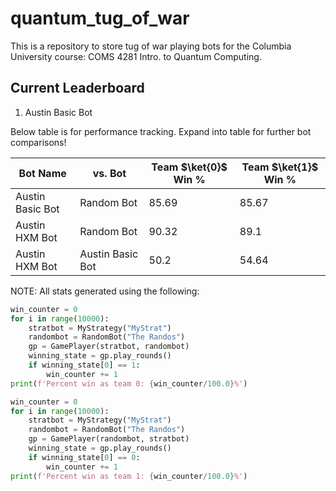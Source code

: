 # quantum_tug_of_war
This is a repository to store tug of war playing bots for the Columbia University course: COMS 4281 Intro. to Quantum Computing.
## Current Leaderboard
1. Austin Basic Bot

Below table is for performance tracking.
Expand into table for further bot comparisons!

| Bot Name | vs. Bot | Team $\ket{0}$ Win % | Team $\ket{1}$ Win % |
| --- | --- | --- | --- |
| Austin Basic Bot | Random Bot | 85.69 | 85.67 |
| Austin HXM Bot | Random Bot | 90.32 | 89.1 |
| Austin HXM Bot | Austin Basic Bot | 50.2 | 54.64 |

NOTE: All stats generated using the following:
```python
win_counter = 0
for i in range(10000):
    stratbot = MyStrategy("MyStrat")
    randombot = RandomBot("The Randos")
    gp = GamePlayer(stratbot, randombot)
    winning_state = gp.play_rounds()
    if winning_state[0] == 1:
        win_counter += 1
print(f'Percent win as team 0: {win_counter/100.0}%')

win_counter = 0
for i in range(10000):
    stratbot = MyStrategy("MyStrat")
    randombot = RandomBot("The Randos")
    gp = GamePlayer(randombot, stratbot)
    winning_state = gp.play_rounds()
    if winning_state[0] == 0:
        win_counter += 1
print(f'Percent win as team 1: {win_counter/100.0}%')
```
